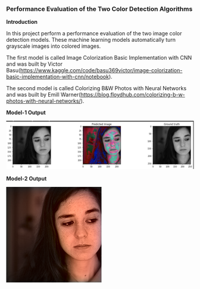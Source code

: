 ### Performance Evaluation of the Two Color Detection Algorithms

**Introduction**

In this project perform a performance evaluation of the two image color detection models. These machine learning models automatically turn grayscale images into colored images. 

The first model is called Image Colorization Basic Implementation with CNN and was built by Victor Basu(https://www.kaggle.com/code/basu369victor/image-colorization-basic-implementation-with-cnn/notebook).

The second model is called Colorizing B&W Photos with Neural Networks and was built by Emill Warner(https://blog.floydhub.com/colorizing-b-w-photos-with-neural-networks/).

**Model-1 Output**

![Example output of the code](https://github.com/nadidebeyza/color-detection-performance-eval/blob/main/Output/model_1/Test-0.png "Example output of the code")

**Model-2 Output**

![Example output of the code](https://github.com/nadidebeyza/color-detection-performance-eval/blob/main/Output/model_2/img_0.png "Example output of the code")

